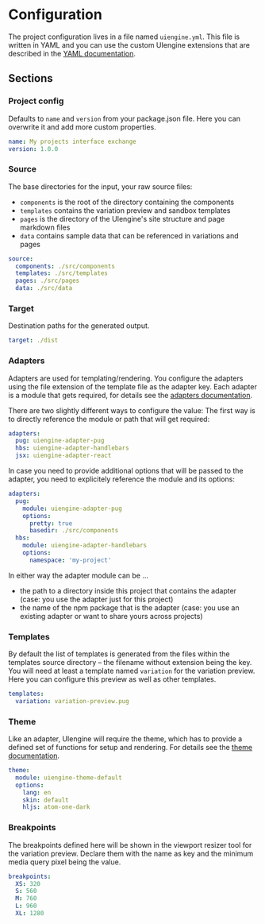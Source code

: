 # Configuration

The project configuration lives in a file named `uiengine.yml`.
This file is written in YAML and you can use the custom UIengine extensions that are described in the [YAML documentation](./yaml.md).

## Sections

### Project config

Defaults to `name` and `version` from your package.json file.
Here you can overwrite it and add more custom properties.

```yaml
name: My projects interface exchange
version: 1.0.0
```

### Source

The base directories for the input, your raw source files:
- `components` is the root of the directory containing the components
- `templates` contains the variation preview and sandbox templates
- `pages` is the directory of the UIengine's site structure and page markdown files
- `data` contains sample data that can be referenced in variations and pages

```yaml
source:
  components: ./src/components
  templates: ./src/templates
  pages: ./src/pages
  data: ./src/data
```

### Target

Destination paths for the generated output.

```yaml
target: ./dist
```

### Adapters

Adapters are used for templating/rendering.
You configure the adapters using the file extension of the template file as the adapter key.
Each adapter is a module that gets required, for details see the [adapters documentation](./adapters.md).

There are two slightly different ways to configure the value:
The first way is to directly reference the module or path that will get required:

```yaml
adapters:
  pug: uiengine-adapter-pug
  hbs: uiengine-adapter-handlebars
  jsx: uiengine-adapter-react
```

In case you need to provide additional options that will be passed to the adapter, you need to
explicitely reference the module and its options:

```yaml
adapters:
  pug:
    module: uiengine-adapter-pug
    options:
      pretty: true
      basedir: ./src/components
  hbs: 
    module: uiengine-adapter-handlebars
    options:
      namespace: 'my-project'
```

In either way the adapter module can be …

- the path to a directory inside this project that contains the adapter
  (case: you use the adapter just for this project)
- the name of the npm package that is the adapter
  (case: you use an existing adapter or want to share yours across projects)

### Templates

By default the list of templates is generated from the files within the templates source directory – the filename without extension being the key.
You will need at least a template named `variation` for the variation preview.
Here you can configure this preview as well as other templates.

```yaml
templates:
  variation: variation-preview.pug
```

### Theme 

Like an adapter, UIengine will require the theme, which has to provide a defined set of functions for setup and rendering.
For details see the [theme documentation](./theme.md).

```yaml
theme:
  module: uiengine-theme-default
  options:
    lang: en
    skin: default
    hljs: atom-one-dark
```

### Breakpoints 

The breakpoints defined here will be shown in the viewport resizer tool for the variation preview.
Declare them with the name as key and the minimum media query pixel being the value.

```yaml
breakpoints:
  XS: 320
  S: 560
  M: 760
  L: 960
  XL: 1280
```
